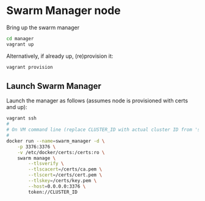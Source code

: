 # Swarm Manager node

Bring up the swarm manager

```bash
cd manager
vagrant up
```

Alternatively, if already up, (re)provision it:

```bash
vagrant provision
```

## Launch Swarm Manager

Launch the manager as follows (assumes node is provisioned with certs and up):

```bash
vagrant ssh
#
# On VM command line (replace CLUSTER_ID with actual cluster ID from 'swarm create')
#
docker run --name=swarm_manager -d \
    -p 3376:3376 \
    -v /etc/docker/certs:/certs:ro \
    swarm manage \
        --tlsverify \
        --tlscacert=/certs/ca.pem \
        --tlscert=/certs/cert.pem \
        --tlskey=/certs/key.pem \
        --host=0.0.0.0:3376 \
        token://CLUSTER_ID
```
